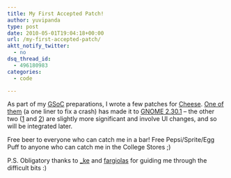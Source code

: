 ```yaml
---
title: My First Accepted Patch!
author: yuvipanda
type: post
date: 2010-05-01T19:04:18+00:00
url: /my-first-accepted-patch/
aktt_notify_twitter:
  - no
dsq_thread_id:
  - 496180983
categories:
  - code

---
```

As part of my [GSoC][1] preparations, I wrote a few patches for [Cheese][2]. [One of them][3] (a one liner to fix a crash) has made it to [GNOME 2.30.1][4] &#8211; the other two ([1][5] and [2][6]) are slightly more significant and involve UI changes, and so will be integrated later.

Free beer to everyone who can catch me in a bar! Free Pepsi/Sprite/Egg Puff to anyone who can catch me in the College Stores ;)

P.S. Obligatory thanks to [_ke][7] and [fargiolas][8] for guiding me through the difficult bits :)

 [1]: http://yuvi.in/blog/gsoc-2010-the-beginning.html
 [2]: http://projects.gnome.org/cheese
 [3]: http://git.gnome.org/browse/cheese/commit/?id=fba61486adb3fb9e0172e79ffd8beeaef079ab30
 [4]: http://permalink.gmane.org/gmane.comp.gnome.devel.announce/94
 [5]: https://bugzilla.gnome.org/show_bug.cgi?id=592081
 [6]: https://bugzilla.gnome.org/show_bug.cgi?id=597226
 [7]: http://home.cs.tum.edu/~siegel/
 [8]: http://blogs.gnome.org/fargiolas/